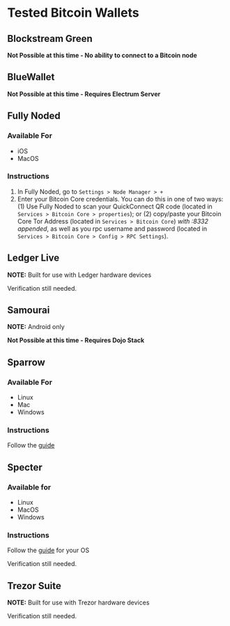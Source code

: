 # Tested Bitcoin Wallets

## Blockstream Green

**Not Possible at this time - No ability to connect to a Bitcoin node**

## BlueWallet

**Not Possible at this time - Requires Electrum Server**

## Fully Noded

### Available For
- iOS
- MacOS

### Instructions
1. In Fully Noded, go to `Settings > Node Manager > +`
2. Enter your Bitcoin Core credentials. You can do this in one of two ways: (1) Use Fully Noded to scan your QuickConnect QR code (located in `Services > Bitcoin Core > properties`); or (2) copy/paste your Bitcoin Core Tor Address (located in `Services > Bitcoin Core`) _with :8332 appended_, as well as you rpc username and password (located in `Services > Bitcoin Core > Config > RPC Settings`).

## Ledger Live

**NOTE:** Built for use with Ledger hardware devices

Verification still needed.

## Samourai

**NOTE:** Android only

**Not Possible at this time - Requires Dojo Stack**

## Sparrow

### Available For
- Linux
- Mac
- Windows

### Instructions
Follow the [guide](/docs/integrations/sparrow/guide.md)

## Specter

### Available for
- Linux
- MacOS
- Windows

### Instructions
Follow the [guide](/docs/integrations/specter) for your OS

Verification still needed.

## Trezor Suite

**NOTE:** Built for use with Trezor hardware devices

Verification still needed.
